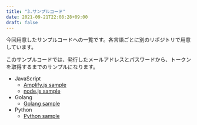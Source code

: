 ```yaml
---
title: "3.サンプルコード"
date: 2021-09-21T22:08:28+09:00
draft: false
---
```


今回用意したサンプルコードへの一覧です。各言語ごとに別のリポジトリで用意しています。

このサンプルコードでは、発行したメールアドレスとパスワードから、トークンを取得するまでのサンプルになります。

-   JavaScript
    -   [Amplify.js sample ](https://github.com/makeOurCity/amplify-js-sample)
    -   [node.js sample](https://github.com/makeOurCity/javascript-sample)
-   Golang
    -   [Golang sample](https://github.com/makeOurCity/moc-tweets)
-   Python
    -   [Python sample](https://github.com/makeOurCity/python-sample)
